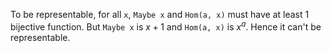 To be representable, for all `x`, `Maybe x` and `Hom(a, x)` must have at least 1 bijective function. But `Maybe x` is $`x + 1`$ and `Hom(a, x)` is $`x^a`$. Hence it can't be representable.
